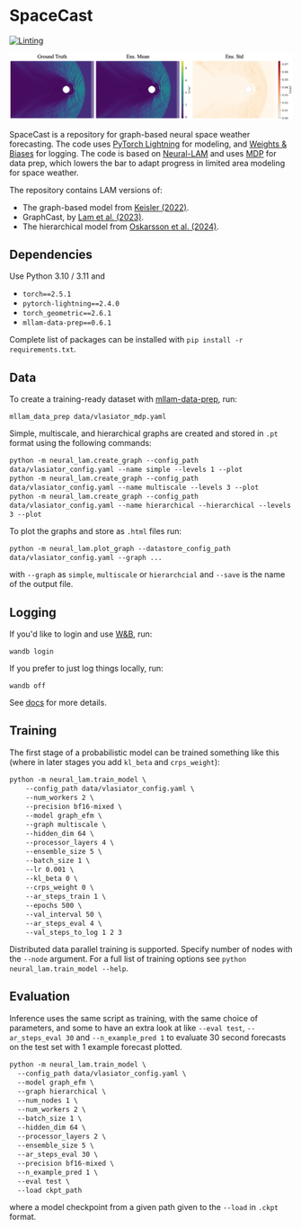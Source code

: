 # SpaceCast

[![Linting](https://github.com/fmihpc/spacecast/actions/workflows/pre-commit.yml/badge.svg)](https://github.com/fmihpc/spacecast/actions/workflows/pre-commit.yml)

![](figures/example_forecast.png)

SpaceCast is a repository for graph-based neural space weather forecasting. The code uses [PyTorch Lightning](https://lightning.ai/pytorch-lightning/) for modeling, and [Weights & Biases](https://wandb.ai/) for logging. The code is based on [Neural-LAM](https://github.com/mllam/neural-lam) and uses [MDP](https://github.com/mllam/mllam-data-prep) for data prep, which lowers the bar to adapt progress in limited area modeling for space weather.

The repository contains LAM versions of:

* The graph-based model from [Keisler (2022)](https://arxiv.org/abs/2202.07575).
* GraphCast, by [Lam et al. (2023)](https://arxiv.org/abs/2212.12794).
* The hierarchical model from [Oskarsson et al. (2024)](https://arxiv.org/abs/2406.04759).

## Dependencies

Use Python 3.10 / 3.11 and

- `torch==2.5.1`
- `pytorch-lightning==2.4.0`
- `torch_geometric==2.6.1`
- `mllam-data-prep==0.6.1`

Complete list of packages can be installed with `pip install -r requirements.txt`.

## Data

To create a training-ready dataset with [mllam-data-prep](https://github.com/mllam/mllam-data-prep), run:
```
mllam_data_prep data/vlasiator_mdp.yaml
```

Simple, multiscale, and hierarchical graphs are created and stored in `.pt` format using the following commands:
```
python -m neural_lam.create_graph --config_path data/vlasiator_config.yaml --name simple --levels 1 --plot
python -m neural_lam.create_graph --config_path data/vlasiator_config.yaml --name multiscale --levels 3 --plot
python -m neural_lam.create_graph --config_path data/vlasiator_config.yaml --name hierarchical --hierarchical --levels 3 --plot
```

To plot the graphs and store as `.html` files run:
```
python -m neural_lam.plot_graph --datastore_config_path data/vlasiator_config.yaml --graph ...
```
with `--graph` as `simple`, `multiscale` or `hierarchcial` and `--save` is the name of the output file.

## Logging

If you'd like to login and use [W&B](https://wandb.ai/), run:
```
wandb login
```
If you prefer to just log things locally, run:
```
wandb off
```
See [docs](https://docs.wandb.ai/) for more details.

## Training

The first stage of a probabilistic model can be trained something like this (where in later stages you add `kl_beta` and `crps_weight`):

```
python -m neural_lam.train_model \
    --config_path data/vlasiator_config.yaml \
    --num_workers 2 \
    --precision bf16-mixed \
    --model graph_efm \
    --graph multiscale \
    --hidden_dim 64 \
    --processor_layers 4 \
    --ensemble_size 5 \
    --batch_size 1 \
    --lr 0.001 \
    --kl_beta 0 \
    --crps_weight 0 \
    --ar_steps_train 1 \
    --epochs 500 \
    --val_interval 50 \
    --ar_steps_eval 4 \
    --val_steps_to_log 1 2 3
```

Distributed data parallel training is supported. Specify number of nodes with the `--node` argument. For a full list of training options see `python neural_lam.train_model --help`.

## Evaluation

Inference uses the same script as training, with the same choice of parameters, and some to have an extra look at like `--eval test`, `--ar_steps_eval 30` and `--n_example_pred 1` to evaluate 30 second forecasts on the test set with 1 example forecast plotted.

```
python -m neural_lam.train_model \
  --config_path data/vlasiator_config.yaml \
  --model graph_efm \
  --graph hierarchical \
  --num_nodes 1 \
  --num_workers 2 \
  --batch_size 1 \
  --hidden_dim 64 \
  --processor_layers 2 \
  --ensemble_size 5 \
  --ar_steps_eval 30 \
  --precision bf16-mixed \
  --n_example_pred 1 \
  --eval test \
  --load ckpt_path
```
where a model checkpoint from a given path given to the `--load` in `.ckpt` format.

